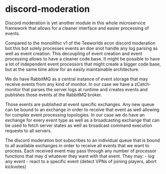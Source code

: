 # discord-moderation


Discord moderation is yet another module in this whole microservice framework that allows for a cleaner interface and easier processing of events.

Compared to the monolithic v1 of the Teeworlds econ discord moderation bot this bot solely processes events an doe snot handle any log parsing as well as event creation.
This decoupling of event creation and event processing allows to have a cleaner code base.
It might be possible to have a lot of independent event processors that might create a bigger code base, but at the same time allow for an easily maintainable architecture.



We do have RabbitMQ as a central instance of event storage that may receive events from any kind of monitor.
In our case we have a zCatch-monitor that parses the server logs at runtime and creates events and publishes those events at the RabbitMQ broker.

Those events are published at event specific exchanges.
Any new queue can be bound to an exchange in order to receive that event as well allowing for complex event processing topologies.
In our case we do have an exchange for every event type as well as a broadcasting exchange that can be used to fetch server states as well as broadcast command execution requests to all servers.


The discord moderation bot subscribes to an individual queue that is bound to all available exchanges in order to receive all events that we want to process.
Each received event may pass through any number of processor functions that may d whatever they want with that event.
They may:
    - log any event
    - react to a specific event (detect VPNs of joining players, abort kickvotes)

